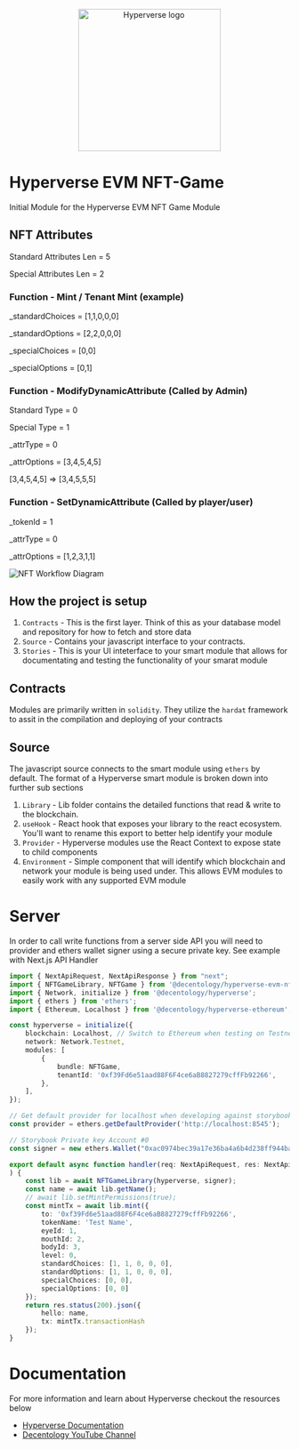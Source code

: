 
<p align="center">
<img src="https://drive.google.com/uc?export=view&id=1UFpBzZRnOBIZhIcaAWui1FIe9OSfJTKx" width="256" alt="Hyperverse logo" />
</p>

# Hyperverse EVM NFT-Game

Initial Module for the Hyperverse EVM NFT Game Module

## NFT Attributes
Standard Attributes Len = 5

Special Attributes Len = 2

### Function - Mint / Tenant Mint (example)
_standardChoices = [1,1,0,0,0]

_standardOptions = [2,2,0,0,0]

_specialChoices = [0,0]

_specialOptions = [0,1]


### Function - ModifyDynamicAttribute (Called by Admin)
Standard Type = 0

Special Type = 1

_attrType = 0

_attrOptions = [3,4,5,4,5]

  [3,4,5,4,5] => [3,4,5,5,5]

### Function - SetDynamicAttribute (Called by player/user) 
_tokenId = 1

_attrType = 0

_attrOptions = [1,2,3,1,1]

![NFT Workflow Diagram](assets/nftgame.png)


## How the project is setup

1. `Contracts` - This is the first layer. Think of this as your database model and repository for how to fetch and store data
2. `Source` - Contains your javascript interface to your contracts. 
3. `Stories` - This is your UI inteterface to your smart module that allows for documentating and testing the functionality of your smarat module


## Contracts
Modules are primarily written in `solidity`. They utilize the `hardat` framework to assit in the compilation and deploying of your contracts

## Source
The javascript source connects to the smart module using `ethers` by default. The format of a Hyperverse smart module is broken down into further sub sections

1. `Library` - Lib folder contains the detailed functions that read & write to the blockchain. 
2. `useHook` - React hook that exposes your library to the react ecosystem. You'll want to rename this export to better help identify your module
3. `Provider` - Hyperverse modules use the React Context to expose state to child components
4. `Environment` - Simple component that will identify which blockchain and network your module is being used under. This allows EVM modules to easily work with any supported EVM module

# Server
In order to call write functions from a server side API you will need to provider and ethers wallet signer using a secure private key. See example with Next.js API Handler

```typescript
import { NextApiRequest, NextApiResponse } from "next";
import { NFTGameLibrary, NFTGame } from '@decentology/hyperverse-evm-nft-game'
import { Network, initialize } from '@decentology/hyperverse';
import { ethers } from 'ethers';
import { Ethereum, Localhost } from '@decentology/hyperverse-ethereum';

const hyperverse = initialize({
	blockchain: Localhost, // Switch to Ethereum when testing on Testnet
	network: Network.Testnet,
	modules: [
		{
			bundle: NFTGame,
			tenantId: '0xf39Fd6e51aad88F6F4ce6aB8827279cffFb92266',
		},
	],
});

// Get default provider for localhost when developing against storybook
const provider = ethers.getDefaultProvider('http://localhost:8545');

// Storybook Private key Account #0
const signer = new ethers.Wallet("0xac0974bec39a17e36ba4a6b4d238ff944bacb478cbed5efcae784d7bf4f2ff80", provider);

export default async function handler(req: NextApiRequest, res: NextApiResponse<{}>
) {
	const lib = await NFTGameLibrary(hyperverse, signer);
	const name = await lib.getName();
	// await lib.setMintPermissions(true);
	const mintTx = await lib.mint({
		to: '0xf39Fd6e51aad88F6F4ce6aB8827279cffFb92266',
		tokenName: 'Test Name',
		eyeId: 1,
		mouthId: 2,
		bodyId: 3,
		level: 0,
		standardChoices: [1, 1, 0, 0, 0],
		standardOptions: [1, 1, 0, 0, 0],
		specialChoices: [0, 0],
		specialOptions: [0, 0]
	});
	return res.status(200).json({
		hello: name,
		tx: mintTx.transactionHash
	});
}

```

# Documentation
For more information and learn about Hyperverse checkout the resources below

- [Hyperverse Documentation](https://docs.hyperverse.dev/)
- [Decentology YouTube Channel](https://www.youtube.com/c/Decentology)
